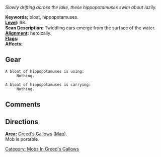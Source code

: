 *Slowly drifting across the lake, these hippopotamuses swim about
lazily.*

**Keywords:** bloat, hippopotamuses.  
**[Level](Level "wikilink"):** 68.  
**Scan Description:** Twiddling ears emerge from the surface of the
water.  
**[Alignment](Alignment "wikilink"):** heroically.  
**[Flags](:Category:_Mob_Types "wikilink"):**  
**Affects:**  

## Gear

`A bloat of hippopotamuses is using:`  
`     Nothing.`

`A bloat of hippopotamuses is carrying:`  
`     Nothing.`

## Comments

## Directions

**[Area](:Category:_Areas "wikilink"):** [Greed's
Gallows](:Category:_Greed's_Gallows "wikilink")
([Map](Greed's_Gallows_Map "wikilink")).  
Mob is portable.  

[Category: Mobs In Greed's
Gallows](Category:_Mobs_In_Greed's_Gallows "wikilink")
